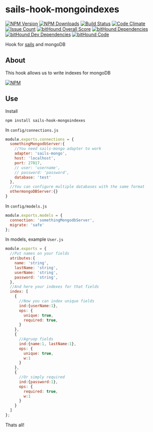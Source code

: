 # sails-hook-mongoindexes

  [![NPM Version][npm-image]][npm-url]
  [![NPM Downloads][downloads-image]][downloads-url]
  [![Build Status][build-image]][build-url]
  [![Code Climate][climate-image]][climate-url]
  [![Issue Count][issue-image]][issue-url]
  [![bitHound Overall Score][score-image]][score-url]
  [![bitHound Dependencies][dep-image]][dep-url]
  [![bitHound Dev Dependencies][devdep-image]][devdep-url]
  [![bitHound Code][code-image]][code-url]

Hook for [sails](http://sailsjs.org/) and mongoDB

## About
This hook allows us to write indexes for mongoDB 

  [![NPM][downloads-chart]][chart-url]

## Use
Install
~~~
npm install sails-hook-mongoindexes
~~~
In `config/connections.js`
~~~js
module.exports.connections = {
  somethingMongodbServer:{
    //You need sails-mongo adapter to work
    adapter: 'sails-mongo',
    host: 'localhost',
    port: 27017,
    // user: 'username',
    // password: 'password',
    database: 'test'
  },
  //You can configure multiple databases with the same format
  othermongoDBServer:{}
}
~~~

In `config/models.js`
~~~js
module.exports.models = {
  connection: 'somethingMongodbServer',
  migrate: 'safe'
};
~~~
In models, example `User.js`
~~~js
module.exports = {
  //Put names on your fields
  atributes:{
    name: 'string',
    lastName: 'string',
    userName: 'string',
    password: 'string',    
  },
  //And here your indexes for that fields
  index: [
    {
      //Now you can index unique fields
      ind:{userName:1},
      ops: {
        unique: true,
        required: true,
      }
    },
    {
      //Agruop fields
      ind:{name:1, lastName:1},
      ops: {
        unique: true,
        w:1
      }
    },
    {
      //Or simply required
      ind:{password:1},
      ops: {
        required: true,
        w:1
      }
    }
  ]
};
~~~
Thats all!

[npm-image]: https://img.shields.io/npm/v/sails-hook-mongoindexes.svg
[npm-url]: https://npmjs.org/package/sails-hook-mongoindexes
[downloads-image]: https://img.shields.io/npm/dm/sails-hook-mongoindexes.svg
[downloads-url]: https://npmjs.org/package/sails-hook-mongoindexes
[downloads-chart]: https://nodei.co/npm-dl/sails-hook-mongoindexes.png?months=6&height=1
[chart-url]: https://nodei.co/npm/sails-hook-mongoindexes/
[build-image]: https://travis-ci.org/sanjorgek/sails-hook-mongoIndexes.svg
[build-url]: https://travis-ci.org/sanjorgek/sails-hook-mongoIndexes
[code-image]: https://www.bithound.io/github/sanjorgek/sails-hook-mongoindexes/badges/code.svg
[code-url]: https://www.bithound.io/github/sanjorgek/sails-hook-mongoindexes
[dep-image]: https://www.bithound.io/github/sanjorgek/sails-hook-mongoindexes/badges/dependencies.svg
[dep-url]: https://www.bithound.io/github/sanjorgek/sails-hook-mongoindexes/bithound/dependencies/npm
[devdep-image]: https://www.bithound.io/github/sanjorgek/sails-hook-mongoindexes/badges/devDependencies.svg
[devdep-url]: https://www.bithound.io/github/sanjorgek/sails-hook-mongoindexes/bithound/dependencies/npm
[score-image]: https://www.bithound.io/github/sanjorgek/sails-hook-mongoindexes/badges/score.svg
[score-url]: https://www.bithound.io/github/sanjorgek/sails-hook-mongoindexes
[issue-image]: https://codeclimate.com/github/sanjorgek/sails-hook-mongoIndexes/badges/issue_count.svg
[issue-url]: https://codeclimate.com/github/sanjorgek/sails-hook-mongoIndexes
[climate-image]: https://codeclimate.com/github/sanjorgek/sails-hook-mongoIndexes/badges/gpa.svg
[climate-url]: https://codeclimate.com/github/sanjorgek/sails-hook-mongoIndexes